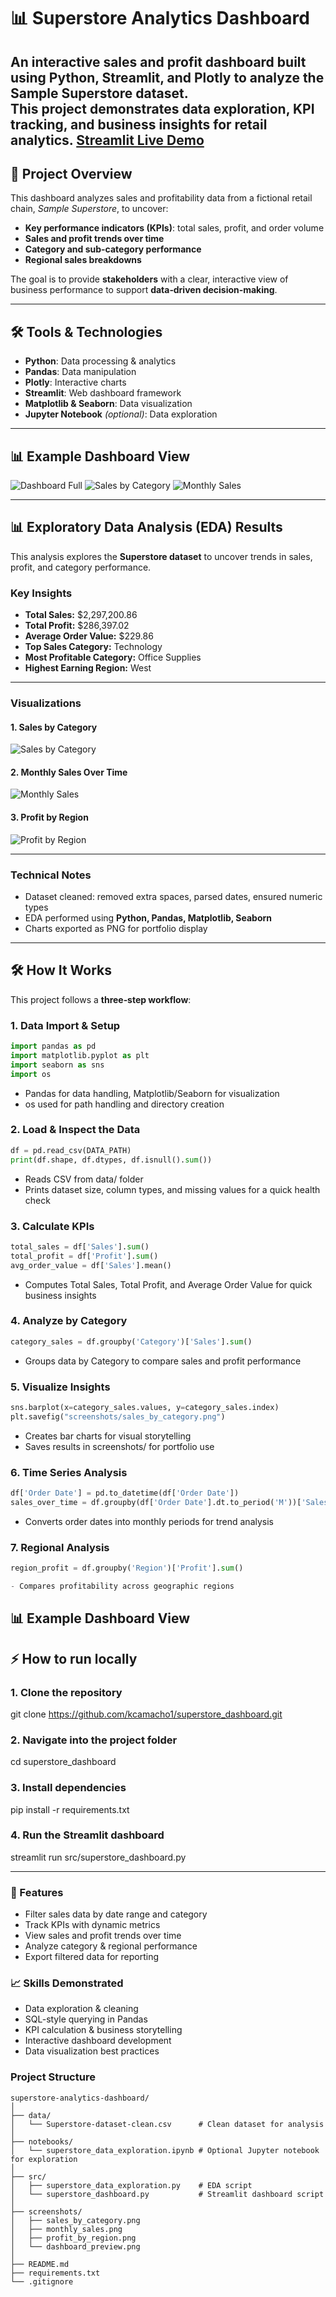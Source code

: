 # 📊 Superstore Analytics Dashboard

An **interactive sales and profit dashboard** built using Python, Streamlit, and Plotly to analyze the **Sample Superstore** dataset.  
This project demonstrates **data exploration, KPI tracking, and business insights** for retail analytics.
[Streamlit Live Demo](https://superstoredashboard-4yphbux9wjbqtcfs8j5gnk.streamlit.app/)
---

## 🚀 Project Overview
This dashboard analyzes sales and profitability data from a fictional retail chain, *Sample Superstore*, to uncover:
- **Key performance indicators (KPIs)**: total sales, profit, and order volume
- **Sales and profit trends over time**
- **Category and sub-category performance**
- **Regional sales breakdowns**

The goal is to provide **stakeholders** with a clear, interactive view of business performance to support **data‑driven decision‑making**.

---

## 🛠 Tools & Technologies
- **Python**: Data processing & analytics
- **Pandas**: Data manipulation
- **Plotly**: Interactive charts
- **Streamlit**: Web dashboard framework
- **Matplotlib & Seaborn**: Data visualization
- **Jupyter Notebook** *(optional)*: Data exploration

---

## 📊 Example Dashboard View
![Dashboard Full](screenshots/dashboard_full.png)
![Sales by Category](screenshots/chart_1.png)
![Monthly Sales](screenshots/chart_2.png)

---

## 📊 Exploratory Data Analysis (EDA) Results

This analysis explores the **Superstore dataset** to uncover trends in sales, profit, and category performance.

### **Key Insights**
- **Total Sales:** \$2,297,200.86  
- **Total Profit:** \$286,397.02  
- **Average Order Value:** \$229.86  
- **Top Sales Category:** Technology  
- **Most Profitable Category:** Office Supplies  
- **Highest Earning Region:** West

---

### **Visualizations**
#### **1. Sales by Category**
![Sales by Category](screenshots/sales_by_category.png)

#### **2. Monthly Sales Over Time**
![Monthly Sales](screenshots/monthly_sales.png)

#### **3. Profit by Region**
![Profit by Region](screenshots/profit_by_region.png)

---

### **Technical Notes**
- Dataset cleaned: removed extra spaces, parsed dates, ensured numeric types
- EDA performed using **Python, Pandas, Matplotlib, Seaborn**
- Charts exported as PNG for portfolio display

---

## 🛠 How It Works

This project follows a **three‑step workflow**:

### **1. Data Import & Setup**
```python
import pandas as pd
import matplotlib.pyplot as plt
import seaborn as sns
import os
```
- Pandas for data handling, Matplotlib/Seaborn for visualization
- os used for path handling and directory creation

### **2. Load & Inspect the Data**
```python
df = pd.read_csv(DATA_PATH)
print(df.shape, df.dtypes, df.isnull().sum())
```
- Reads CSV from data/ folder
- Prints dataset size, column types, and missing values for a quick health check

### **3. Calculate KPIs**
```python
total_sales = df['Sales'].sum()
total_profit = df['Profit'].sum()
avg_order_value = df['Sales'].mean()
```
- Computes Total Sales, Total Profit, and Average Order Value for quick business insights

### **4. Analyze by Category**
```python
category_sales = df.groupby('Category')['Sales'].sum()
```
- Groups data by Category to compare sales and profit performance

### **5. Visualize Insights**
```python
sns.barplot(x=category_sales.values, y=category_sales.index)
plt.savefig("screenshots/sales_by_category.png")
```
- Creates bar charts for visual storytelling
- Saves results in screenshots/ for portfolio use

### **6. Time Series Analysis**
```python
df['Order Date'] = pd.to_datetime(df['Order Date'])
sales_over_time = df.groupby(df['Order Date'].dt.to_period('M'))['Sales'].sum()
```
- Converts order dates into monthly periods for trend analysis

### **7. Regional Analysis**
```python
region_profit = df.groupby('Region')['Profit'].sum()

- Compares profitability across geographic regions
```

## 📊 Example Dashboard View

## ⚡ How to run locally
### 1. Clone the repository
git clone https://github.com/kcamacho1/superstore_dashboard.git

### 2. Navigate into the project folder
cd superstore_dashboard

### 3. Install dependencies
pip install -r requirements.txt

### 4. Run the Streamlit dashboard
streamlit run src/superstore_dashboard.py

---

### 📌 Features
- Filter sales data by date range and category
- Track KPIs with dynamic metrics
- View sales and profit trends over time
- Analyze category & regional performance
- Export filtered data for reporting

### 📈 Skills Demonstrated
- Data exploration & cleaning
- SQL-style querying in Pandas
- KPI calculation & business storytelling
- Interactive dashboard development
- Data visualization best practices

### Project Structure
```
superstore-analytics-dashboard/
│
├── data/
│   └── Superstore-dataset-clean.csv      # Clean dataset for analysis
│
├── notebooks/
│   └── superstore_data_exploration.ipynb # Optional Jupyter notebook for exploration
│
├── src/
│   ├── superstore_data_exploration.py    # EDA script
│   └── superstore_dashboard.py           # Streamlit dashboard script
│
├── screenshots/
│   ├── sales_by_category.png
│   ├── monthly_sales.png
│   ├── profit_by_region.png
│   └── dashboard_preview.png
│
├── README.md
├── requirements.txt
└── .gitignore
```